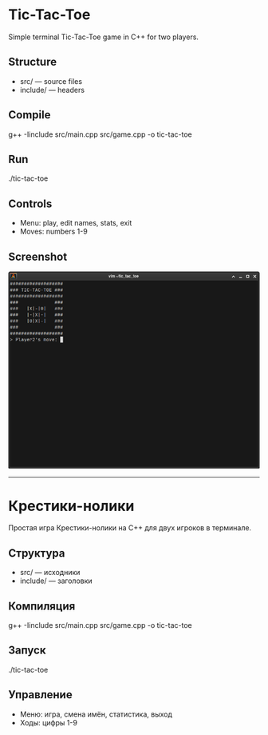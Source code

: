 # Tic-Tac-Toe

Simple terminal Tic-Tac-Toe game in C++ for two players.

## Structure
- src/ — source files  
- include/ — headers

## Compile
g++ -Iinclude src/main.cpp src/game.cpp -o tic-tac-toe

## Run
./tic-tac-toe

## Controls
- Menu: play, edit names, stats, exit  
- Moves: numbers 1-9

## Screenshot

![Game](images/Screenshot_2025-06-18_22-37-52.png)

---

# Крестики-нолики

Простая игра Крестики-нолики на C++ для двух игроков в терминале.

## Структура
- src/ — исходники  
- include/ — заголовки

## Компиляция
g++ -Iinclude src/main.cpp src/game.cpp -o tic-tac-toe

## Запуск
./tic-tac-toe

## Управление
- Меню: игра, смена имён, статистика, выход  
- Ходы: цифры 1-9
